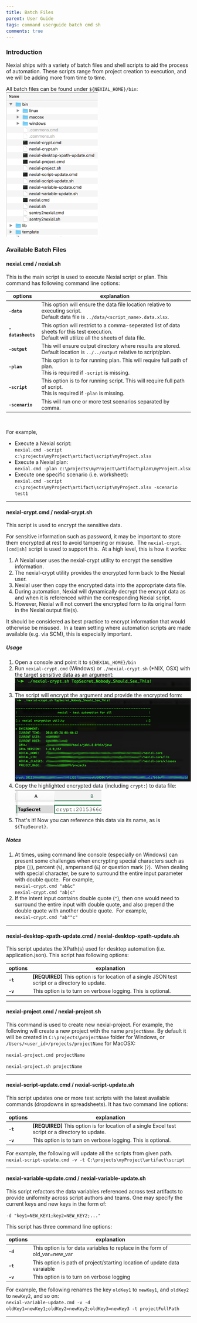 ```yaml
---
title: Batch Files
parent: User Guide
tags: command userguide batch cmd sh
comments: true
---
```



### Introduction
Nexial ships with a variety of batch files and shell scripts to aid the process of automation.  These scripts range
from project creation to execution, and we will be adding more from time to time.

All batch files  can be found under `${NEXIAL_HOME}/bin`:<br/>
![](image/BatchFiles_01.png)


### Available Batch Files

#### nexial.cmd / nexial.sh
This is the main script is used to execute Nexial script or plan.  This command has following command line options:

| options           | explanation |
| ----------------- | ----------- |
| **`-data`**       | This option will ensure the data file location relative to executing script. <br/>Default data file is `../data/<script_name>.data.xlsx`.| 
| **`-datasheets`** | This option will restrict to a comma-seperated list of data sheets for this test execution. <br/>Default will utilize all the sheets of data file.|
| **`-output`**     | This will ensure output directory where results are stored. <br/>Default location is `../../output` relative to script/plan.|
| **`-plan`**       | This option is to for running plan. This will require full path of plan. <br/>This is required if `-script` is missing.|
| **`-script`**     | This option is to for running script. This will require full path of script. <br/>This is required if `-plan` is missing.|
| **`-scenario`**   | This will run one or more test scenarios separated by comma.|
<br/>

For example,<br/>
- Execute a Nexial script:<br/>
  `nexial.cmd -script c:\projects\myProject\artifact\script\myProject.xlsx`
- Execute a Nexial plan:<br/>
  `nexial.cmd -plan c:\projects\myProject\artifact\plan\myProject.xlsx`
- Execute one specific scenario (i.e. worksheet):<br/>
  `nexial.cmd -script c:\projects\myProject\artifact\script\myProject.xlsx -scenario test1` 

---------------------------------------------

#### nexial-crypt.cmd / nexial-crypt.sh
This script is used to encrypt the sensitive data.

For sensitive information such as password, it may be important to store them encrypted at rest to avoid tampering or 
misuse.  The `nexial-crypt.[cmd|sh]` script is used to support this.  At a high level, this is how it works:

1. A Nexial user uses the nexial-crypt utility to encrypt the sensitive information.
2. The nexial-crypt utility provides the encrypted form back to the Nexial user.
3. Nexial user then copy the encrypted data into the appropriate data file.
4. During automation, Nexial will dynamically decrypt the encrypt data as and when it is referenced within the 
   corresponding Nexial script.
5. However, Nexial will not convert the encrypted form to its original form in the Nexial output file(s).

It should be considered as best practice to encrypt information that would otherwise be misused.  In a team setting 
where automation scripts are made available (e.g. via SCM), this is especially important.

##### Usage
1.  Open a console and point it to `${NEXIAL_HOME}/bin`
2.  Run `nexial-crypt.cmd` (Windows) or `./nexial-crypt.sh` (*NIX, OSX) with the target sensitive data as an argument:  
    ![](image/NexialCrypt_02.png)
3.  The script will encrypt the argument and provide the encrypted form:  
    ![](image/NexialCrypt_03.png)
4.  Copy the highlighted encrypted data (including `crypt:`) to data file:  
    ![](image/NexialCrypt_04.png)
5.  That's it! Now you can reference this data via its name, as is `${TopSecret}`.

##### Notes
1. At times, using command line console (especially on Windows) can present some challenges when encrypting special 
   characters such as pipe (`|`), percent (`%`), ampersand (`&`) or question mark (`?`).  When dealing with special 
   character, be sure to surround the entire input parameter with double quote.  For example,<br/>
   `nexial-crypt.cmd "ab&c"`<br/>
   `nexial-crypt.cmd "ab|c"`  
2. If the intent input contains double quote (`"`), then one would need to surround the entire input with double 
   quote, and also prepend the double quote with another double quote.  For example,<br/>
   `nexial-crypt.cmd "ab""c"`

---------------------------------------------

#### nexial-desktop-xpath-update.cmd / nexial-desktop-xpath-update.sh
This script updates the XPath(s) used for desktop automation (i.e. application.json).  This script has 
following options:

| options  | explanation |
| -------- | ----------- |
| **`-t`** | **[REQUIRED]** This option is for location of a single JSON test script or a directory to update.|
| **`-v`** | This option is to turn on verbose logging. This is optional.|

---------------------------------------------

#### nexial-project.cmd / nexial-project.sh
This command is used to create new nexial-project. For example, the following will create a new project with the name 
`projectName`.  By default it will be created in `C:\projects\projectName` folder for Windows, or 
`/Users/<user_id>/projects/projectName` for MacOSX:

`nexial-project.cmd projectName`

`nexial-project.sh projectName` 

---------------------------------------------

#### nexial-script-update.cmd / nexial-script-update.sh
This script updates one or more test scripts with the latest available commands (dropdowns in spreadsheets). It has 
two command line options:<br/>

| options  | explanation |
| -------- | ----------- |
| **`-t`** | **[REQUIRED]** This option is for location of a single Excel test script or a directory to update.|
| **`-v`** | This option is to turn on verbose logging. This is optional.|

For example, the following will update all the scripts from given path.<br/>
`nexial-script-update.cmd -v -t C:\projects\myProject\artifact\script` 

---------------------------------------------

#### nexial-variable-update.cmd / nexial-variable-update.sh
This script refactors the data variables referenced across test artifacts to provide uniformity across script authors 
and teams.  One may specify the current keys and new keys in the form of:

`-d "key1=NEW_KEY1;key2=NEW_KEY2;..."`
 
This script has three command line options:<br/> 

| options  | explanation |
| -------- | ----------- |
| **`-d`** | This option is for data variables to replace in the form of old_var=new_var |
| **`-t`** | This option is path of project/starting location of update data varaiable |
| **`-v`** | This option is to turn on verbose logging |

For example, the following renames the key `oldKey1` to `newKey1`, and `oldKey2` to `newKey2`, and so on:<br/>
`nexial-variable-update.cmd -v -d oldKey1=newKey1;oldKey2=newKey2;oldKey3=newKey3 -t projectFullPath` 

---------------------------------------------

